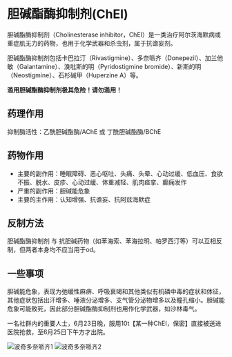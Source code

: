 # 胆碱酯酶抑制剂(ChEI)

胆碱酯酶抑制剂（Cholinesterase inhibitor，ChEI）是一类治疗阿尔茨海默病或重症肌无力的药物，也用于化学武器和杀虫剂，属于抗谵妄剂。

胆碱酯酶抑制剂包括卡巴拉汀（Rivastigmine）、多奈哌齐（Donepezil）、加兰他敏（Galantamine）、溴吡斯的明（Pyridostigmine bromide）、新斯的明（Neostigmine）、石杉碱甲（Huperzine A）等。

**滥用胆碱酯酶抑制剂极其危险！请勿滥用！**

## 药理作用

抑制酶活性：乙酰胆碱酯酶/AChE 或 丁酰胆碱酯酶/BChE

## 药物作用

- 主要的副作用：睡眠障碍、恶心呕吐、头痛、头晕、心动过缓、低血压、食欲不振、脱水、皮疹、心动过缓、体重减轻、肌肉痉挛、癫痫发作
- 严重的副作用：胆碱能危象
- 主要的主作用：认知增强、抗谵妄、抗阿兹海默症

## 反制方法

胆碱酯酶抑制剂 与 抗胆碱药物（如苯海索、苯海拉明、帕罗西汀等）可以互相反制，但两者本身均不应当用于od。

## 一些事项

胆碱能危象，表现为弛缓性麻痹、呼吸衰竭和其他类似有机磷中毒的症状和体征，其他症状包括出汗增多、唾液分泌增多、支气管分泌物增多以及瞳孔缩小。胆碱能危象可能致死，因此部分胆碱酯酶抑制剂也用作化学武器，如沙林毒气。

一名社群内的重要人士，6月23日晚，服用10t【某一种ChEI，保密】直接被送进医院抢救，至6月25日下午方才出院。

![波奇多奈哌齐1](https://img.overdose.day/%E6%B3%A2%E5%A5%87%E5%A4%9A%E5%A5%88%E5%93%8C%E9%BD%901.png)
![波奇多奈哌齐2](https://img.overdose.day/%E6%B3%A2%E5%A5%87%E5%A4%9A%E5%A5%88%E5%93%8C%E9%BD%902.png)
